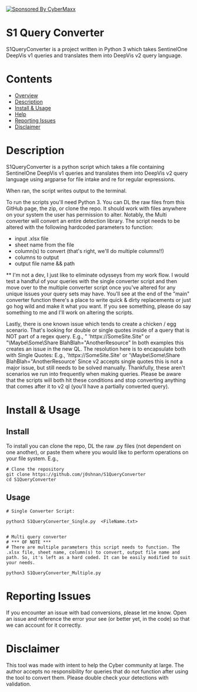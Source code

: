 [![Sponsored By CyberMaxx](https://raw.githubusercontent.com/j0shnan/S1QueryConverter/Images/cybermaxx_logo.png)](https://www.cybermaxx.com/)




# S1 Query Converter


S1QueryConverter is a project written in Python 3 which takes SentinelOne DeepVis v1 queries and translates them into DeepVis v2 query language.  



# Contents

- [Overview](#overview)
- [Description](#description)
- [Install & Usage](#install--usage)
- [Help](#help)
- [Reporting Issues](#reporting-issues)
- [Disclaimer](#disclaimer)

# Description

S1QueryConverter is a python script which takes a file containing SentinelOne DeepVis v1 queries and translates them into DeepVis v2 query language using argparse for file intake and re for regular expressions.

When ran, the script writes output to the terminal.

To run the scripts you'll need Python 3.  You can DL the raw files from this GitHub page, the zip, or clone the repo.  It should work with files anywhere on your system the user has permission to alter. Notably, the Multi converter will convert an entire detection library.  The script needs to be altered with the following hardcoded parameters to function:
- input .xlsx file
- sheet name from the file
- column(s) to convert (that's right, we'll do multiple columns!!)
- columns to output
- output file name && path


** I'm not a dev, I just like to eliminate odysseys from my work flow.  I would test a handful of your queries with the single converter script and then move over to the multiple converter script once you've altered for any unique issues your query sets may have. You'll see at the end of the "main" converter function there's a place to write quick & dirty replacements or just go hog wild and make it what you want.  If you see something, please do say something to me and I'll work on altering the scripts. 

Lastly, there is one known issue which tends to create a chicken / egg scenario.  That's looking for double or single quotes inside of a query that is NOT part of a regex query. 
E.g., " 'httpx://SomeSite.Site" or "\\Maybe\Some\Share BlahBlah=\"AnotherResource" 
In both examples this creates an issue in the new QL.  The resolution here is to encapsulate both with Single Quotes:
E.g., 'httpx://SomeSite.Site' or '\\Maybe\Some\Share BlahBlah=\"AnotherResource'
Since v2 accepts single quotes this is not a major issue, but still needs to be solved manually.  Thankfully, these aren't scenarios we run into frequently when making queries.  Please be aware that the scripts will both hit these conditions and stop converting anything that comes after it to v2 ql (you'll have a partially converted query).  



# Install & Usage

## Install

To install you can clone the repo, DL the raw .py files (not dependent on one another), or paste them where you would like to perform operations on your file system.
E.g.,

```
# Clone the repository
git clone https://github.com/j0shnan/S1QueryConverter
cd S1QueryConverter

```

## Usage
```
# Single Converter Script:

python3 S1QueryConverter_Single.py  <FileName.txt>


# Multi query converter
# *** OF NOTE ***
# There are multiple parameters this script needs to function. The .xlsx file, sheet name, column(s) to convert, output file name and path. So, it's left as a hard coded. It can be easily modified to suit your needs. 

python3 S1QueryConverter_Multiple.py

```

# Reporting Issues
If you encounter an issue with bad conversions, please let me know. Open an issue and reference the error your see (or better yet, in the code) so that we can account for it correctly. 

# Disclaimer
This tool was made with intent to help the Cyber community at large.  The author accepts no responsibility for queries that do not function after using the tool to convert them.  Please double check your detections with validation.  
